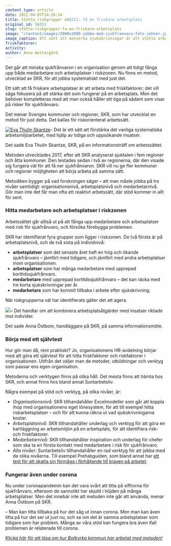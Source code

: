```yaml
---
content_type: article
date: 2021-04-07T14:26:14
title: Stötta riskgrupper &#8211; få en friskare arbetsplats
original_id: 56331
slug: stotta-riskgrupper-fa-en-friskare-arbetsplats
image: "/content/images/2000x1000-jobba-med-sjukfranvaro-foto-johner.jpg"
image_caption: Ett sätt att motverka sjukskrivningar är att stötta arbetsplatser med många korttidssjukskrivna. HR kan gå in och kartlägga arbetsmiljön - genom till exempel intervjuer - för att hitta riskfaktorer att arbeta vidare med.
friskfaktorer:
activity:
author: Anna Wettergård
---
```


Det går att minska sjukfrånvaron i en organisation genom att tidigt fånga upp både medarbetare och arbetsplatser i riskzonen. Nu finns en metod, utvecklad av SKR, för att jobba systematiskt med just det.

Ett sätt att få friskare arbetsplatser är att arbeta med friskfaktorer; det vill säga fokusera på att stärka det som fungerar på en arbetsplats. Men det behöver kompletteras med att man också håller ett öga på sådant som visar på risker för sjukfrånvaro.

Det menar Sveriges kommuner och regioner, SKR, som har utvecklat en metod för just detta. Det kallas för riskorienterat arbetssätt.

[![Eva Thulin Skantze](https://www.suntarbetsliv.se/wp-content/uploads/2020/09/200x220-eva-thulin-skantze.jpg)](https://www.suntarbetsliv.se/wp-content/uploads/2020/09/200x220-eva-thulin-skantze.jpg)– Det är ett sätt att förstärka det vanliga systematiska arbetsmiljöarbetet, med hjälp av tidiga och uppsökande insatser.

Det sade Eva Thulin Skantze, SKR, på en informationsträff om arbetssättet.

Metoden utvecklades 2017, efter att SKR analyserat sjuktalen i fem regioner och åtta kommuner. Den testades sedan i två av regionerna, där den visade sig fungera väl för att få ner sjukfrånvaron. SKR vill nu ge fler kommuner och regioner möjligheten att börja arbeta på samma sätt.

Metodiken bygger på vad forskningen säger – att man måste jobba på tre nivåer samtidigt: organisationsnivå, arbetsplatsnivå och medarbetarnivå. Gör man inte det får man ofta ett reaktivt arbetssätt, där stöd kommer in allt för sent.

### Hitta medarbetare och arbetsplatser i riskzonen

Arbetssättet går alltså ut på att fånga upp medarbetare och arbetsplatser med risk för sjukfrånvaro, och försöka förebygga problemen.

SKR har identifierat fyra grupper som ligger i riskzonen. De två första är på arbetsplatsnivå, och de två sista på individnivå:

- **arbetsplatser** som det senaste året haft en hög och ökande sjukfrånvaro – jämfört med tidigare, och jämfört med andra arbetsplatser inom organisationen.
- **arbetsplatser** som har många medarbetare med upprepad korttidssjukfrånvaro.
- **medarbetare** med upprepad korttidssjukfrånvaro – det kan räcka med tre korta sjukskrivningar per år.
- **medarbetare** som har kommit tillbaka i arbete efter sjukskrivning.

När riskgrupperna väl har identifierats gäller det att agera.

[![](https://www.suntarbetsliv.se/wp-content/uploads/2021/04/200x220-anna-ostbom.jpg)](https://www.suntarbetsliv.se/wp-content/uploads/2021/04/200x220-anna-ostbom.jpg)– Det handlar om att kombinera arbetsplatsåtgärder med insatser riktade mot individer.

Det sade Anna Östbom, handläggare på SKR, på samma informationsmöte.

### Börja med ett självtest

Hur gör man då, rent praktiskt? Jo, organisationens HR-avdelning börjar med att göra ett självtest för att hitta friskfaktorer och riskfaktorer i organisationen. Utifrån det väljer man de metoder, utbildningar och verktyg som passar ens egen organisation.

Metoderna och verktygen finns på olika håll. Det mesta finns att hämta hos SKR, och annat finns hos bland annat Suntarbetsliv.

Några exempel på stöd och verktyg, på olika nivåer, är:

- _Organisationsnivå:_ SKR tillhandahåller Excelmodeller som går att koppla ihop med organisationens eget lönesystem, för att till exempel hitta riskarbetsplatser – och för att kunna räkna ut vad sjukskrivningarna kostar.
- _Arbetsplatsnivå:_ SKR tillhandahåller underlag och verktyg för att göra en kartläggning av arbetsmiljön på en arbetsplats, för att identifiera risk- och friskfaktorer.
- _Medarbetarnivå:_ SKR tillhandahåller inspiration och underlag för chefer som ska ta en första kontakt med medarbetare i risk för sjukfrånvaro.
- _Alla nivåer:_ Suntarbetsliv tillhandahåller en rad verktyg för att jobba med de olika nivåerna. Till exempel Prehabguiden, som bland annat har [ett test för att skatta sin förmåga i förhållande till kraven på arbetet](https://prehabguiden.suntarbetsliv.se/sjalvskattning).

### Fungerar även under corona

Nu under coronapandemin kan det vara svårt att titta på siffrorna för sjukfrånvaro, eftersom de sannolikt har skjutit i höjden på många arbetsplatser. Men det innebär inte att metoden inte går att använda, menar Anna Östbom på SKR.

– Man kan titta tillbaka på hur det såg ut innan corona. Men man kan även titta på hur det ser ut just nu, och se om det är samma arbetsplatser som tidigare som har problem. Många av våra stöd kan fungera bra även ifall problemen är relaterade till corona.

_[Klicka här för att läsa om hur Botkyrka kommun har arbetat med metoden!](https://www.suntarbetsliv.se/artiklar/sam/tidiga-insatser-ger-friskare-medarbetare/)_
